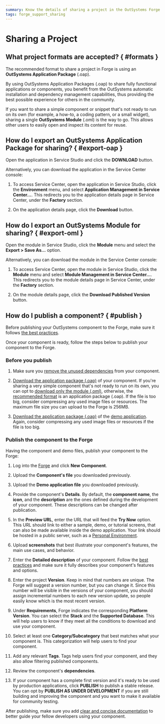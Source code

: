 ```yaml
---
summary: Know the details of sharing a project in the OutSystems Forge.
tags: forge_support_sharing
---
```


# Sharing a Project

## What project formats are accepted? { #formats }

The recommended format to share a project in Forge is using an **OutSystems Application Package** (.oap).

By using OutSystems Application Packages (.oap) to share fully functional applications or components, you benefit from the OutSystems automatic installation and dependency management capabilities, thus providing the best possible experience for others in the community.

If you want to share a simple component or snippet that's not ready to run on its own (for example, a how-to, a coding pattern, or a small widget), sharing a single **OutSystems Module** (.oml) is the way to go. This allows other users to easily open and inspect its content for reuse.

## How do I export an OutSystems Application Package for sharing? { #export-oap }

Open the application in Service Studio and click the **DOWNLOAD** button.

Alternatively, you can download the application in the Service Center console:

1. To access Service Center, open the application in Service Studio, click the **Environment** menu, and select **Application Management in Service Center...**. This redirects you to the application details page in Service Center, under the **Factory** section.

2. On the application details page, click the **Download** button.

## How do I export an OutSystems Module for sharing? { #export-oml }

Open the module in Service Studio, click the **Module** menu and select the **Export > Save As...** option.

Alternatively, you can download the module in the Service Center console:

1. To access Service Center, open the module in Service Studio, click the **Module** menu and select **Module Management in Service Center...**. This redirects you to the module details page in Service Center, under the **Factory** section.

2. On the module details page, click the **Download Published Version** button.

## How do I publish a component? { #publish }

Before publishing your OutSystems component to the Forge, make sure it follows [the best practices](https://success.outsystems.com/Documentation/Best_Practices/Development/Forge_components_best_practices).

Once your component is ready, follow the steps below to publish your component to the Forge.

### Before you publish

1. Make sure you [remove the unused dependencies](https://success.outsystems.com/Documentation/11/Getting_started/Service_Studio_Tips_and_Tricks#Make_sure_you_Remove_Unused_Dependencies) from your component.

1. [Download the application package (.oap)](#export-oap) of your component. If you're sharing a very simple component that's not ready to run on its own, you can opt to [download only the module (.oml)](#export-oml), otherwise, the [recommended format](#formats) is an application package (.oap). If the file is too big, consider compressing any used image files or resources. The maximum file size you can upload to the Forge is 256MB.

1. [Download the application package (.oap)](#export-oap) of the [demo application](https://success.outsystems.com/Documentation/Best_Practices/Development/Forge_components_best_practices#demo). Again, consider compressing any used image files or resources if the file is too big.

### Publish the component to the Forge

Having the component and demo files, publish your component to the Forge:

1. Log into the [Forge](https://www.outsystems.com/forge/) and click **New Component**.

1. Upload the **Component's file** you downloaded previously.

1. Upload the **Demo application file** you downloaded previously.

1. Provide the component's **Details**. By default, the **component name**, the **icon**, and the **description** are the ones defined during the development of your component. These descriptions can be changed after publication.

1. In the **Preview URL**, enter the URL that will feed the **Try Now** option. This URL should link to either a sample, demo, or tutorial screens, that can also be made available inside the demo application. Your link should be hosted in a public server, such as a [Personal Environment](../personal/whats-a-personal.md).

1. Upload **screenshots** that best illustrate your component's features, the main use cases, and behavior.

1. Enter the **Detailed description** of your component. Follow the [best practices](https://success.outsystems.com/Documentation/Best_Practices/Development/Forge_components_best_practices#name-desc) and make sure it fully describes your component's features and options.

1. Enter the project **Version**. Keep in mind that numbers are unique. The Forge will suggest a version number, but you can change it. Since this number will be visible in the versions of your component, you should assign incremental numbers to each new version update, so people easily know which is the most recent version.

1. Under **Requirements**, Forge indicates the corresponding **Platform Version**. You can select the **Stack** and the **Supported Database**. This will help users to know if they meet all the conditions to download and use your component.

1. Select at least one **Category/Subcategory** that best matches what your component is. This categorization will help users to find your component.

1. Add any relevant **Tags**. Tags help users find your component, and they also allow filtering published components.

1. Review the component's **dependencies**.

1. If your component has a complete first version and it's ready to be used by production applications, click **PUBLISH** to publish a stable release. You can opt by **PUBLISH AS UNDER DEVELOPMENT** if you are still building and improving the component and you want to make it available for community testing.

After publishing, make sure you add [clear and concise documentation](https://success.outsystems.com/Documentation/Best_Practices/Development/Forge_components_best_practices#docs) to better guide your fellow developers using your component.
